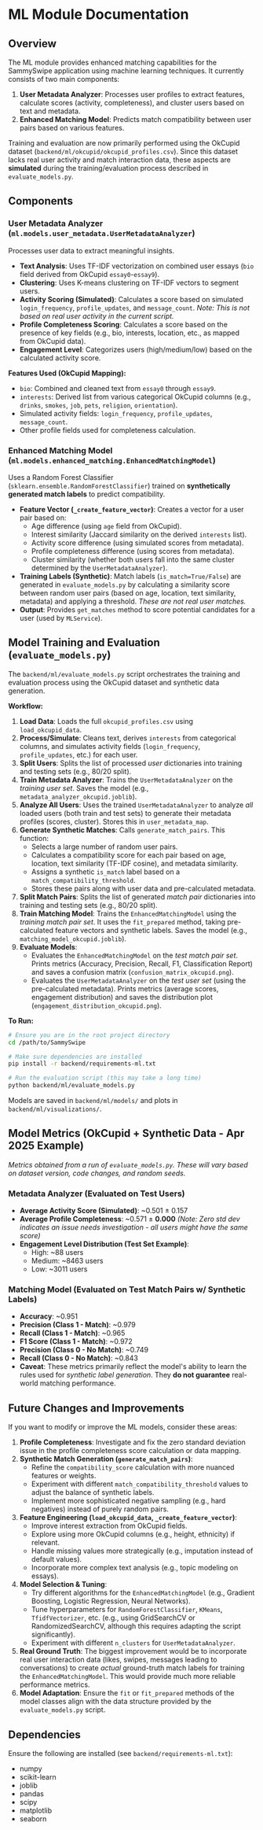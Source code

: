 # ML Module Documentation

## Overview
The ML module provides enhanced matching capabilities for the SammySwipe application using machine learning techniques. It currently consists of two main components:

1. **User Metadata Analyzer**: Processes user profiles to extract features, calculate scores (activity, completeness), and cluster users based on text and metadata.
2. **Enhanced Matching Model**: Predicts match compatibility between user pairs based on various features.

Training and evaluation are now primarily performed using the OkCupid dataset (`backend/ml/okcupid/okcupid_profiles.csv`). Since this dataset lacks real user activity and match interaction data, these aspects are **simulated** during the training/evaluation process described in `evaluate_models.py`.

## Components

### User Metadata Analyzer (`ml.models.user_metadata.UserMetadataAnalyzer`)

Processes user data to extract meaningful insights.

*   **Text Analysis**: Uses TF-IDF vectorization on combined user essays (`bio` field derived from OkCupid `essay0`-`essay9`).
*   **Clustering**: Uses K-means clustering on TF-IDF vectors to segment users.
*   **Activity Scoring (Simulated)**: Calculates a score based on simulated `login_frequency`, `profile_updates`, and `message_count`. *Note: This is not based on real user activity in the current script.*
*   **Profile Completeness Scoring**: Calculates a score based on the presence of key fields (e.g., bio, interests, location, etc., as mapped from OkCupid data).
*   **Engagement Level**: Categorizes users (high/medium/low) based on the calculated activity score.

**Features Used (OkCupid Mapping):**
*   `bio`: Combined and cleaned text from `essay0` through `essay9`.
*   `interests`: Derived list from various categorical OkCupid columns (e.g., `drinks`, `smokes`, `job`, `pets`, `religion`, `orientation`).
*   Simulated activity fields: `login_frequency`, `profile_updates`, `message_count`.
*   Other profile fields used for completeness calculation.

### Enhanced Matching Model (`ml.models.enhanced_matching.EnhancedMatchingModel`)

Uses a Random Forest Classifier (`sklearn.ensemble.RandomForestClassifier`) trained on **synthetically generated match labels** to predict compatibility.

*   **Feature Vector (`_create_feature_vector`)**: Creates a vector for a user pair based on:
    *   Age difference (using `age` field from OkCupid).
    *   Interest similarity (Jaccard similarity on the derived `interests` list).
    *   Activity score difference (using simulated scores from metadata).
    *   Profile completeness difference (using scores from metadata).
    *   Cluster similarity (whether both users fall into the same cluster determined by the `UserMetadataAnalyzer`).
*   **Training Labels (Synthetic)**: Match labels (`is_match=True/False`) are generated in `evaluate_models.py` by calculating a similarity score between random user pairs (based on age, location, text similarity, metadata) and applying a threshold. *These are not real user matches.*
*   **Output**: Provides `get_matches` method to score potential candidates for a user (used by `MLService`).

## Model Training and Evaluation (`evaluate_models.py`)

The `backend/ml/evaluate_models.py` script orchestrates the training and evaluation process using the OkCupid dataset and synthetic data generation.

**Workflow:**
1.  **Load Data**: Loads the full `okcupid_profiles.csv` using `load_okcupid_data`.
2.  **Process/Simulate**: Cleans text, derives `interests` from categorical columns, and simulates activity fields (`login_frequency`, `profile_updates`, etc.) for each user.
3.  **Split Users**: Splits the list of processed *user* dictionaries into training and testing sets (e.g., 80/20 split).
4.  **Train Metadata Analyzer**: Trains the `UserMetadataAnalyzer` on the *training user set*. Saves the model (e.g., `metadata_analyzer_okcupid.joblib`).
5.  **Analyze All Users**: Uses the trained `UserMetadataAnalyzer` to analyze *all* loaded users (both train and test sets) to generate their metadata profiles (scores, cluster). Stores this in `user_metadata_map`.
6.  **Generate Synthetic Matches**: Calls `generate_match_pairs`. This function:
    *   Selects a large number of random user pairs.
    *   Calculates a compatibility score for each pair based on age, location, text similarity (TF-IDF cosine), and metadata similarity.
    *   Assigns a synthetic `is_match` label based on a `match_compatibility_threshold`.
    *   Stores these pairs along with user data and pre-calculated metadata.
7.  **Split Match Pairs**: Splits the list of generated *match pair* dictionaries into training and testing sets (e.g., 80/20 split).
8.  **Train Matching Model**: Trains the `EnhancedMatchingModel` using the *training match pair set*. It uses the `fit_prepared` method, taking pre-calculated feature vectors and synthetic labels. Saves the model (e.g., `matching_model_okcupid.joblib`).
9.  **Evaluate Models**:
    *   Evaluates the `EnhancedMatchingModel` on the *test match pair set*. Prints metrics (Accuracy, Precision, Recall, F1, Classification Report) and saves a confusion matrix (`confusion_matrix_okcupid.png`).
    *   Evaluates the `UserMetadataAnalyzer` on the *test user set* (using the pre-calculated metadata). Prints metrics (average scores, engagement distribution) and saves the distribution plot (`engagement_distribution_okcupid.png`).

**To Run:**
```bash
# Ensure you are in the root project directory
cd /path/to/SammySwipe

# Make sure dependencies are installed
pip install -r backend/requirements-ml.txt

# Run the evaluation script (this may take a long time)
python backend/ml/evaluate_models.py
```
Models are saved in `backend/ml/models/` and plots in `backend/ml/visualizations/`.

## Model Metrics (OkCupid + Synthetic Data - Apr 2025 Example)

*Metrics obtained from a run of `evaluate_models.py`. These will vary based on dataset version, code changes, and random seeds.*

### Metadata Analyzer (Evaluated on Test Users)
*   **Average Activity Score (Simulated)**: ~0.501 ± 0.157
*   **Average Profile Completeness**: ~0.571 ± **0.000** *(Note: Zero std dev indicates an issue needs investigation - all users might have the same score)*
*   **Engagement Level Distribution (Test Set Example)**:
    *   High: ~88 users
    *   Medium: ~8463 users
    *   Low: ~3011 users

### Matching Model (Evaluated on Test Match Pairs w/ Synthetic Labels)
*   **Accuracy**: ~0.951
*   **Precision (Class 1 - Match)**: ~0.979
*   **Recall (Class 1 - Match)**: ~0.965
*   **F1 Score (Class 1 - Match)**: ~0.972
*   **Precision (Class 0 - No Match)**: ~0.749
*   **Recall (Class 0 - No Match)**: ~0.843
*   **Caveat**: These metrics primarily reflect the model's ability to learn the rules used for *synthetic label generation*. They **do not guarantee** real-world matching performance.

## Future Changes and Improvements

If you want to modify or improve the ML models, consider these areas:

1.  **Profile Completeness**: Investigate and fix the zero standard deviation issue in the profile completeness score calculation or data mapping.
2.  **Synthetic Match Generation (`generate_match_pairs`)**:
    *   Refine the `compatibility_score` calculation with more nuanced features or weights.
    *   Experiment with different `match_compatibility_threshold` values to adjust the balance of synthetic labels.
    *   Implement more sophisticated negative sampling (e.g., hard negatives) instead of purely random pairs.
3.  **Feature Engineering (`load_okcupid_data`, `_create_feature_vector`)**:
    *   Improve interest extraction from OkCupid fields.
    *   Explore using more OkCupid columns (e.g., height, ethnicity) if relevant.
    *   Handle missing values more strategically (e.g., imputation instead of default values).
    *   Incorporate more complex text analysis (e.g., topic modeling on essays).
4.  **Model Selection & Tuning**:
    *   Try different algorithms for the `EnhancedMatchingModel` (e.g., Gradient Boosting, Logistic Regression, Neural Networks).
    *   Tune hyperparameters for `RandomForestClassifier`, `KMeans`, `TfidfVectorizer`, etc. (e.g., using GridSearchCV or RandomizedSearchCV, although this requires adapting the script significantly).
    *   Experiment with different `n_clusters` for `UserMetadataAnalyzer`.
5.  **Real Ground Truth**: The biggest improvement would be to incorporate real user interaction data (likes, swipes, messages leading to conversations) to create *actual* ground-truth match labels for training the `EnhancedMatchingModel`. This would provide much more reliable performance metrics.
6.  **Model Adaptation**: Ensure the `fit` or `fit_prepared` methods of the model classes align with the data structure provided by the `evaluate_models.py` script.

## Dependencies

Ensure the following are installed (see `backend/requirements-ml.txt`):
*   numpy
*   scikit-learn
*   joblib
*   pandas
*   scipy
*   matplotlib
*   seaborn 